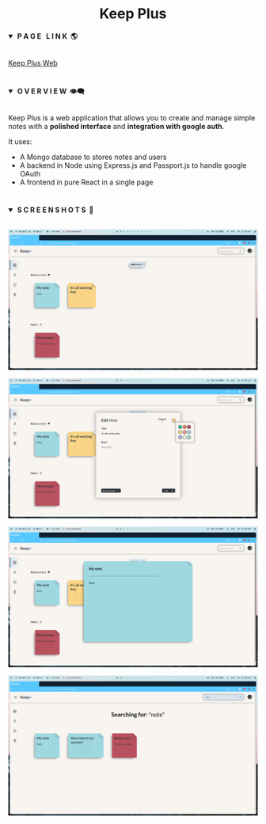 <div align="center"> <h1><strong>Keep Plus</strong></h1> </div>

<details open>
<summary><strong>&nbsp;P A G E &nbsp; L I N K &nbsp;🌎</strong></summary>
<br>

[Keep Plus Web](https://keep-plus-web.herokuapp.com/)
</details>

#

<details open>
<summary><strong>&nbsp;O V E R V I E W &nbsp;👁️‍🗨️</strong></summary>
<br>

Keep Plus is a web application that allows you to create and manage
simple notes with a **polished interface** and **integration with google auth**.

It uses:
* A Mongo database to stores notes and users
* A backend in Node using Express.js and Passport.js to handle google OAuth
* A frontend in pure React in a single page
</details>

#

<details open>
<summary><strong>&nbsp;S C R E E N S H O T S &nbsp;📸</strong></summary>
<br>

![main View](screenshots/main-view.png)

![Edit Note](screenshots/edit-note.png)

![Note View](screenshots/note-view.png)

![Search View](screenshots/searching.png)

</details>
